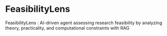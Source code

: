 # FeasibilityLens
FeasibilityLens : AI-driven agent assessing research feasibility by analyzing theory, practicality, and computational constraints with RAG


